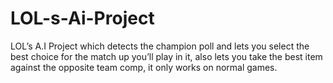 # LOL-s-Ai-Project
LOL’s A.I Project which detects the champion poll and lets you select the best choice for the match up you’ll play in it, also lets you take the best item against the opposite team comp, it only works on normal games.
